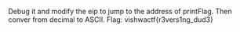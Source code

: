 Debug it and modify the eip to jump to the address of printFlag. Then conver from decimal to ASCII. Flag: vishwactf{r3vers1ng_dud3}
